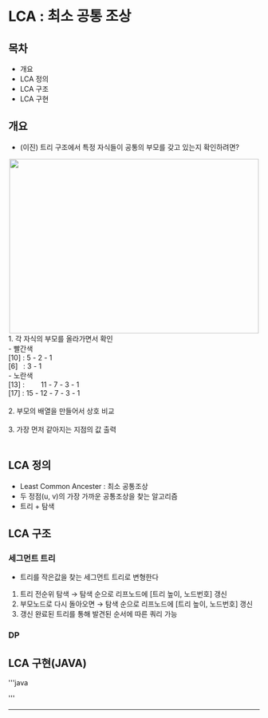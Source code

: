 # LCA : 최소 공통 조상

## 목차
- 개요
- LCA 정의
- LCA 구조
- LCA 구현

## 개요
- (이진) 트리 구조에서 특정 자식들이 공통의 부모를 갖고 있는지 확인하려면?
<center>
  <img
    src= "https://github.com/lynne921/Ssabalja/assets/119817396/92540474-a63a-4e74-9a10-4f17585740fe"
    width="500"
    height="350"
  />
</center>
  1. 각 자식의 부모를 올라가면서 확인 <br>
      - 빨간색 <br>
        [10] : 5 - 2 - 1 <br>
        [6] &ensp;: 3 - 1 <br>
      - 노란색 <br>
        [13] : &emsp;&ensp;&nbsp; 11 - 7 - 3 - 1 <br>
        [17] : 15 - 12 - 7 - 3 - 1 <br><br>
  2. 부모의 배열을 만들어서 상호 비교 <br><br>
  3. 가장 먼저 같아지는 지점의 값 출력 <br><br>

## LCA 정의
- Least Common Ancester : 최소 공통조상
- 두 정점(u, v)의 가장 가까운 공통조상을 찾는 알고리즘
- 트리 + 탐색

## LCA 구조
### 세그먼트 트리
  - 트리를 작은값을 찾는 세그먼트 트리로 변형한다
  1. 트리 전순위 탐색 → 탐색 순으로 리프노드에 [트리 높이, 노드번호] 갱신
  2. 부모노드로 다시 돌아오면 → 탐색 순으로 리프노드에 [트리 높이, 노드번호] 갱신
  3. 갱신 완료된 트리를 통해 발견된 순서에 따른 쿼리 가능
### DP
## LCA 구현(JAVA)

'''java

'''

---
